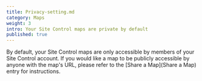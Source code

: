 ```yaml
---
title: Privacy-setting.md
category: Maps
weight: 3
intro: Your Site Control maps are private by default
published: true
---
```


By default, your Site Control maps are only accessible by members of your Site Control account. If you would like a map to be publicly accessible by anyone with the map's URL, please refer to the [Share a Map](Share a Map) entry for instructions.
